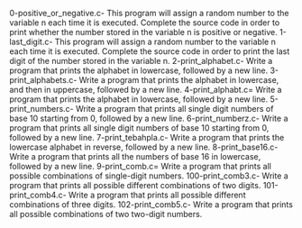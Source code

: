 0-positive_or_negative.c- This program will assign a random number to the variable n each time it is executed. Complete the source code in order to print whether the number stored in the variable n is positive or negative.
1-last_digit.c- This program will assign a random number to the variable n each time it is executed. Complete the source code in order to print the last digit of the number stored in the variable n.
2-print_alphabet.c- Write a program that prints the alphabet in lowercase, followed by a new line.
3-print_alphabets.c- Write a program that prints the alphabet in lowercase, and then in uppercase, followed by a new line.
4-print_alphabt.c= Write a program that prints the alphabet in lowercase, followed by a new line.
5-print_numbers.c- Write a program that prints all single digit numbers of base 10 starting from 0, followed by a new line.
6-print_numberz.c- Write a program that prints all single digit numbers of base 10 starting from 0, followed by a new line.
7-print_tebahpla.c- Write a program that prints the lowercase alphabet in reverse, followed by a new line.
8-print_base16.c- Write a program that prints all the numbers of base 16 in lowercase, followed by a new line.
9-print_comb.c= Write a program that prints all possible combinations of single-digit numbers.
100-print_comb3.c- Write a program that prints all possible different combinations of two digits.
101-print_comb4.c- Write a program that prints all possible different combinations of three digits.
102-print_comb5.c- Write a program that prints all possible combinations of two two-digit numbers.
